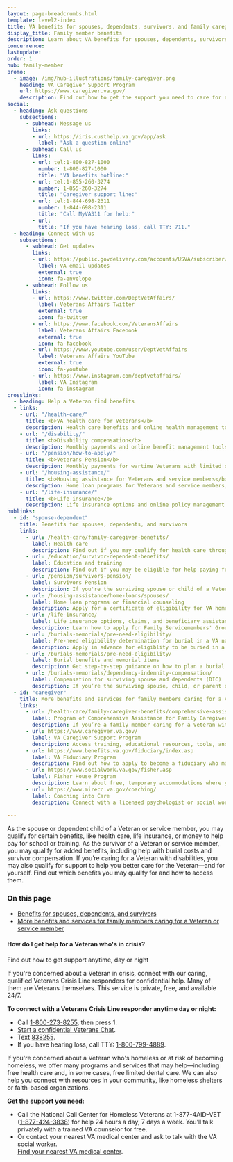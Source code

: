 ```yaml
---
layout: page-breadcrumbs.html
template: level2-index
title: VA benefits for spouses, dependents, survivors, and family caregivers
display_title: Family member benefits
description: Learn about VA benefits for spouses, dependents, survivors, and family caregivers of Veterans and service members. 
concurrence:
lastupdate:
order: 1
hub: family-member
promo:
  - image: /img/hub-illustrations/family-caregiver.png
    heading: VA Caregiver Support Program
    url: https://www.caregiver.va.gov/
    description: Find out how to get the support you need to care for a Veteran.
social:
  - heading: Ask questions
    subsections:
      - subhead: Message us
        links:
        - url: https://iris.custhelp.va.gov/app/ask
          label: "Ask a question online"
      - subhead: Call us
        links:
        - url: tel:1-800-827-1000
          number: 1-800-827-1000
          title: "VA benefits hotline:"
        - url: tel:1-855-260-3274
          number: 1-855-260-3274
          title: "Caregiver support line:"
        - url: tel:1-844-698-2311
          number: 1-844-698-2311
          title: "Call MyVA311 for help:"
        - url:
          title: "If you have hearing loss, call TTY: 711."
  - heading: Connect with us 
    subsections:
      - subhead: Get updates
        links:
        - url: https://public.govdelivery.com/accounts/USVA/subscriber/new/
          label: VA email updates
          external: true
          icon: fa-envelope        
      - subhead: Follow us
        links:      
        - url: https://www.twitter.com/DeptVetAffairs/
          label: Veterans Affairs Twitter
          external: true
          icon: fa-twitter
        - url: https://www.facebook.com/VeteransAffairs
          label: Veterans Affairs Facebook
          external: true
          icon: fa-facebook
        - url: https://www.youtube.com/user/DeptVetAffairs
          label: Veterans Affairs YouTube
          external: true
          icon: fa-youtube
        - url: https://www.instagram.com/deptvetaffairs/
          label: VA Instagram
          icon: fa-instagram
crosslinks:
  - heading: Help a Veteran find benefits
  - links:
    - url: "/health-care/"
      title: <b>VA health care for Veterans</b>
      description: Health care benefits and online health management tools for Veterans with service-connected disabilities or who meet other eligibility requirements
    - url: "/disability/"
      title: <b>Disability compensation</b>
      description: Monthly payments and online benefit management tools for conditions related to military service
    - url: "/pension/how-to-apply/"
      title: <b>Veterans Pension</b>
      description: Monthly payments for wartime Veterans with limited or no income who meet certain age and disability requirements
    - url: "/housing-assistance/"
      title: <b>Housing assistance for Veterans and service members</b>
      description: Home loan programs for Veterans and service members, and disability housing grants to help Veterans with service-connected disabilities make changes to their home so they can live as independently as possible
    - url: "/life-insurance/"
      title: <b>Life insurance</b>
      description: Life insurance options and online policy management tools for Veterans and their families
hublinks:
  - id: "spouse-dependent"
    title: Benefits for spouses, dependents, and survivors
    links:
      - url: /health-care/family-caregiver-benefits/
        label: Health care
        description: Find out if you may qualify for health care through our CHAMPVA program, the Department of Defense's TRICARE program, or one of our programs related to a Veteran's service-connected disability. If you already have health care through VA, learn how to manage your health and benefits. <br> <b>For spouse, dependent child, surviving spouse, surviving child</b>
      - url: /education/survivor-dependent-benefits/
        label: Education and training
        description: Find out if you may be eligible for help paying for school or job training through our Survivors' and Dependents' Education Assistance Program (also called Chapter 35) or the Marine Gunnery Sergeant John David Fry Scholarship. And learn about how a Veteran may transfer their unused Post-9/11 GI Bill benefits to you. <br> <b>For spouse, dependent child, surviving spouse, surviving child</b>
      - url: /pension/survivors-pension/
        label: Survivors Pension
        description: If you're the surviving spouse or child of a Veteran with wartime service, find out if you're eligible for monthly pension benefits. <br> <b>For surviving spouse, surviving child</b>
      - url: /housing-assistance/home-loans/spouses/
        label: Home loan programs or financial counseling
        description: Apply for a certificate of eligibility for VA home loan programs to buy, build, repair, or refinance a home. Or, if you're having trouble making mortgage payments on a VA-backed or VA direct loan, get help to avoid foreclosure and keep your house. <br> <b>For surviving spouse</b>
      - url: /life-insurance/
        label: Life insurance options, claims, and beneficiary assistance
        description: Learn how to apply for Family Servicemembers' Group Life Insurance (FSGLI) coverage, explore other coverage options, and manage an existing policy. If you're the beneficiary of a Veteran's or service member's policy, find out how to get free financial advice and will preparation services. <br> <b>For spouse, dependent child, surviving spouse, surviving child</b>
      - url: /burials-memorials/pre-need-eligibility/
        label: Pre-need eligibility determination for burial in a VA national cemetery
        description: Apply in advance for eligiblity to be buried in a VA national cemetery. This can help you plan ahead to make the burial process easier for your family in their time of need. <br> <b>For spouse, dependent child, surviving spouse, surviving child</b>
      - url: /burials-memorials/pre-need-eligibility/
        label: Burial benefits and memorial items
        description: Get step-by-step guidance on how to plan a burial in a VA national cemetery, or in a state or tribal government Veterans cemetery. You can also apply for help paying for burial costs, request memorial items, and learn about bereavement (grief) counseling and transition support. <br> <b>For surviving spouse, surviving child, surviving parent</b>
      - url: /burials-memorials/dependency-indemnity-compensation/
        label: Compensation for surviving spouse and dependents (DIC)
        description: If you’re the surviving spouse, child, or parent of a service member who died in the line of duty, or the survivor of a Veteran who died from a service-related injury or illness, find out how to apply for this tax-free monetary benefit. <br> <b>For surviving spouse, surviving child, surviving parent</b>     
  - id: "caregiver"
    title: More benefits and services for family members caring for a Veteran or service member
    links:
      - url: /health-care/family-caregiver-benefits/comprehensive-assistance/        
        label: Program of Comprehensive Assistance for Family Caregivers
        description: If you’re a family member caring for a Veteran with disabilities who was injured in the line of duty on or after September 11, 2001, learn how to apply for health care benefits and other support.
      - url: https://www.caregiver.va.gov/
        label: VA Caregiver Support Program
        description: Access training, educational resources, tools, and advice to help support you in caring for a Veteran family member.
      - url: https://www.benefits.va.gov/fiduciary/index.asp
        label: VA Fiduciary Program
        description: Find out how to apply to become a fiduciary who manages benefits for a Veteran who can't manage their financial affairs because of injury, health conditions, or age.        
      - url: https://www.socialwork.va.gov/fisher.asp
        label: Fisher House Program
        description: Learn about free, temporary accommodations where you can stay to be near a Veteran or active-duty service member who's receiving treatment in a VA health facility far from home.
      - url: https://www.mirecc.va.gov/coaching/
        label: Coaching into Care 
        description: Connect with a licensed psychologist or social worker for guidance on how to support a Veteran who's readjusting to civilian life, dealing with mental health problems, or wanting to find services through VA or the community.       
        
---
```


<p class="va-introtext">
As the spouse or dependent child of a Veteran or service member, you may qualify for certain benefits, like health care, life insurance, or money to help pay for school or training. As the survivor of a Veteran or service member, you may qualify for added benefits, including help with burial costs and survivor compensation. If you’re caring for a Veteran with disabilities, you may also qualify for support to help you better care for the Veteran—and for yourself. Find out which benefits you may qualify for and how to access them.
</p>

<h3>On this page</h3>

<ul>
  <li><a href="#spouse-dependent">Benefits for spouses, dependents, and survivors</a></li>  
  <li><a href="#caregiver">More benefits and services for family members caring for a Veteran or service member</a></li>
</ul>

<div class="usa-alert usa-alert-warning">
  <div class="usa-alert-body">
    <h4 class="usa-alert-heading">How do I get help for a Veteran who's in crisis?</h4>
      <a id="crisis-expander-link">Find out how to get support anytime, day or night</a>
    <div id="crisis-expander-content" class="expander-content expander-content-closed">
      <div class="expander-content-inner usa-alert-text">
        <p>If you're concerned about a Veteran in crisis, connect with our caring, qualified Veterans Crisis Line responders for confidential help. Many of them are Veterans themselves. This service is private, free, and available 24/7.</p>
        <p><strong>To connect with a Veterans Crisis Line responder anytime day or night:</strong></p>
        <ul>
          <li>Call <a href="tel:+1-800-273-8255">1-800-273-8255</a>, then press 1.</li>
          <li><a href="https://www.veteranscrisisline.net/ChatTermsOfService.aspx?account=Veterans%20Chat/" class="no-external-icon">Start a confidential Veterans Chat</a>.</li>
          <li>Text <a href="sms:838255">838255</a>.</li>
          <li>If you have hearing loss, call TTY: <a href="tel:+18007994889">1-800-799-4889</a>.</li>
        </ul>
        <p>If you're concerned about a Veteran who's homeless or at risk of becoming homeless, we offer many programs and services that may help—including free health care and, in some cases, free limited dental care. We can also help you connect with resources in your community, like homeless shelters or faith-based organizations.</p>
        <p><strong>Get the support you need:</strong></p>
        <ul>
          <li>Call the National Call Center for Homeless Veterans at 1-877-4AID-VET (<a href="tel:+18774243838">1-877-424-3838</a>) for help 24 hours a day, 7 days a week. You’ll talk privately with a trained VA counselor for free.</li>
          <li>Or contact your nearest VA medical center and ask to talk with the VA social worker. <br>
            <a href="/find-locations/">Find your nearest VA medical center</a>.</li>
        </ul>             
	  </div>
  	</div>
  </div>
</div>

<script type="text/javascript">
  // Toggle the expandable crisis info
  document.getElementById('crisis-expander-link')
    .addEventListener('click', function () {
      document.getElementById('crisis-expander-content').classList.toggle('expander-content-closed');
    });
</script>
